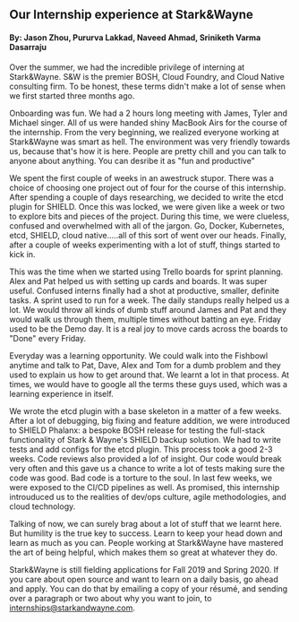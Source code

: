 ## Our Internship experience at Stark&Wayne

#### By: Jason Zhou, Pururva Lakkad, Naveed Ahmad, Sriniketh Varma Dasarraju

Over the summer, we had the incredible privilege of interning at Stark&Wayne. S&W is the premier BOSH, Cloud Foundry, and Cloud Native consulting firm. To be honest, these terms didn't make a lot of sense when we first started three months ago. 

Onboarding was fun. We had a 2 hours long meeting with James, Tyler and Michael singer. All of us were handed shiny MacBook Airs for the course of the internship. From the very beginning, we realized everyone working at Stark&Wayne was smart as hell. The environment was very friendly towards us, because that's how it is here. People are pretty chill and you can talk to anyone about anything. You can desribe it as "fun and productive"

We spent the first couple of weeks in an awestruck stupor. There was a choice of choosing one project out of four for the course of this internship. After spending a couple of days researching, we decided to write the etcd plugin for SHIELD. Once this was locked, we were given like a week or two to explore bits and pieces of the project. During this time, we were clueless, confused and overwhelmed with all of the jargon. Go, Docker, Kubernetes, etcd, SHIELD, cloud native.....all of this sort of went over our heads. Finally, after a couple of weeks experimenting with a lot of stuff, things started to kick in. 

This was the time when we started using Trello boards for sprint planning. Alex and Pat helped us with setting up cards and boards. It was super useful. Confused interns finally had a shot at productive, smaller, definite tasks. A sprint used to run for a week. The daily standups really helped us a lot. We would throw all kinds of dumb stuff around James and Pat and they would walk us through them, multiple times without batting an eye. Friday used to be the Demo day. It is a real joy to move cards across the boards to "Done" every Friday.

Everyday was a learning opportunity. We could walk into the Fishbowl anytime and talk to Pat, Dave, Alex and Tom for a dumb problem and they used to explain us how to get around that. We learnt a lot in that process. At times, we would have to google all the terms these guys used, which was a learning experience in itself. 

We wrote the etcd plugin with a base skeleton in a matter of a few weeks. After a lot of debugging, big fixing and feature addition, we were introduced to SHIELD Phalanx: a bespoke BOSH release for testing the full-stack functionality of Stark & Wayne's SHIELD backup solution. We had to write tests and add configs for the etcd plugin. This process took a good 2-3 weeks. Code reviews also provided a lof of insight. Our code would break very often and this gave us a chance to write a lot of tests making sure the code was good. Bad code is a torture to the soul. In last few weeks, we were exposed to the CI/CD pipelines as well. As promised, this internship introuduced us to the realities of dev/ops culture, agile methodologies, and cloud technology.

Talking of now, we can surely brag about a lot of stuff that we learnt here. But humility is the true key to success. Learn to keep your head down and learn as much as you can. People working at Stark&Wayne have mastered the art of being helpful, which makes them so great at whatever they do. 

Stark&Wayne is still fielding applications for Fall 2019 and Spring 2020. If you care about open source and want to learn on a daily basis, go ahead and apply. You can do that by emailing a copy of your résumé, and sending over a paragraph or two about why you want to join, to internships@starkandwayne.com.